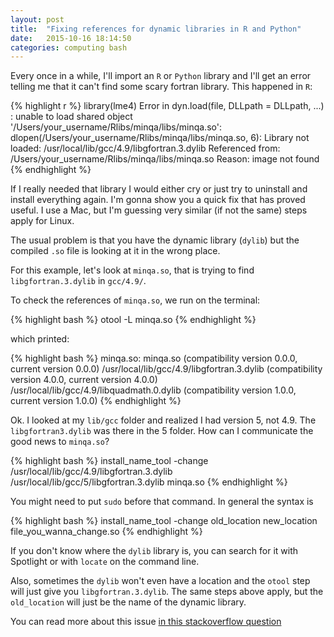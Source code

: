 ```yaml
---
layout: post
title:  "Fixing references for dynamic libraries in R and Python"
date:   2015-10-16 18:14:50
categories: computing bash
---
```



Every once in a while, I'll import an `R` or `Python` library and I'll get an error telling me that it can't find some scary fortran library. This happened in `R`:

{% highlight r %}
library(lme4)
Error in dyn.load(file, DLLpath = DLLpath, ...) : 
  unable to load shared object '/Users/your_username/Rlibs/minqa/libs/minqa.so':
  dlopen(/Users/your_username/Rlibs/minqa/libs/minqa.so, 6):
   Library not loaded: /usr/local/lib/gcc/4.9/libgfortran.3.dylib
  Referenced from: /Users/your_username/Rlibs/minqa/libs/minqa.so
  Reason: image not found
{% endhighlight %}

If I really needed that library I would either cry or just try to uninstall and install everything again. I'm gonna show you a quick fix that has proved useful. I use a Mac, but I'm guessing very similar (if not the same) steps apply for Linux.

The usual problem is that you have the dynamic library (`dylib`) but the compiled `.so` file is looking at it in the wrong place.

For this example, let's look at `minqa.so`, that is trying to find `libgfortran.3.dylib` in `gcc/4.9/`.

To check the references of `minqa.so`, we run on the terminal:

{% highlight bash %}
otool -L minqa.so
{% endhighlight %}

which printed:

{% highlight bash %}
minqa.so:
	minqa.so (compatibility version 0.0.0, current version 0.0.0)
	/usr/local/lib/gcc/4.9/libgfortran.3.dylib (compatibility version 4.0.0, current version 4.0.0)
	/usr/local/lib/gcc/4.9/libquadmath.0.dylib (compatibility version 1.0.0, current version 1.0.0)
{% endhighlight %}

Ok. I looked at my `lib/gcc` folder and realized I had version 5, not 4.9. The `libgfortran3.dylib` was there in the 5 folder. How can I communicate the good news to `minqa.so`?

{% highlight bash %}
install_name_tool -change /usr/local/lib/gcc/4.9/libgfortran.3.dylib
   /usr/local/lib/gcc/5/libgfortran.3.dylib minqa.so
{% endhighlight %}

You might need to put `sudo` before that command.
In general the syntax is

{% highlight bash %}
install_name_tool -change old_location new_location file_you_wanna_change.so
{% endhighlight %}

If you don't know where the `dylib` library is, you can search for it with Spotlight or with `locate` on the command line.

Also, sometimes the `dylib` won't even have a location and the `otool` step will just give you `libgfortran.3.dylib`. The same steps above apply, but the `old_location` will just be the name of the dynamic library.

You can read more about this issue [in this stackoverflow question](http://stackoverflow.com/questions/6383310/python-mysqldb-library-not-loaded-libmysqlclient-18-dylib)